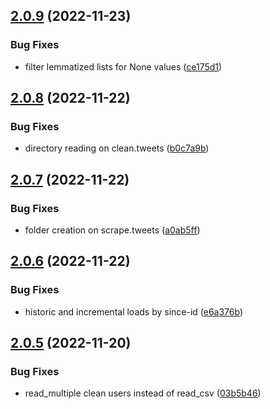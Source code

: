 ## [2.0.9](https://github.com/milanXpetrovic/twitter_scraper/compare/v2.0.8...v2.0.9) (2022-11-23)


### Bug Fixes

* filter lemmatized lists for None values ([ce175d1](https://github.com/milanXpetrovic/twitter_scraper/commit/ce175d1c68c9f54a69b905668a698ada2391f39e))



## [2.0.8](https://github.com/milanXpetrovic/twitter_scraper/compare/v2.0.7...v2.0.8) (2022-11-22)


### Bug Fixes

* directory reading on clean.tweets ([b0c7a9b](https://github.com/milanXpetrovic/twitter_scraper/commit/b0c7a9b9050d2054ab85f1b8b578de43148c26c4))



## [2.0.7](https://github.com/milanXpetrovic/twitter_scraper/compare/v2.0.6...v2.0.7) (2022-11-22)


### Bug Fixes

* folder creation on scrape.tweets ([a0ab5ff](https://github.com/milanXpetrovic/twitter_scraper/commit/a0ab5ff4e0894df373e142b57af3a1e03f5806e4))



## [2.0.6](https://github.com/milanXpetrovic/twitter_scraper/compare/v2.0.5...v2.0.6) (2022-11-22)


### Bug Fixes

* historic and incremental loads by since-id ([e6a376b](https://github.com/milanXpetrovic/twitter_scraper/commit/e6a376b3d3a888c16badf4bae58d13093a2a0911))



## [2.0.5](https://github.com/milanXpetrovic/twitter_scraper/compare/v2.0.4...v2.0.5) (2022-11-20)


### Bug Fixes

* read_multiple clean users instead of read_csv ([03b5b46](https://github.com/milanXpetrovic/twitter_scraper/commit/03b5b46920078921825e3423aca3e7e847133046))



